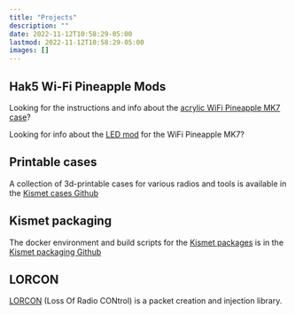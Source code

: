 ```yaml
---
title: "Projects"
description: ""
date: 2022-11-12T10:58:29-05:00
lastmod: 2022-11-12T10:58:29-05:00
images: []
---
```


## Hak5 Wi-Fi Pineapple Mods

Looking for the instructions and info about the [acrylic WiFi Pineapple MK7 case](/hak5-mk7-case/)?

Looking for info about the [LED mod](/hak5-led-mod/) for the WiFi Pineapple MK7?

## Printable cases 

A collection of 3d-printable cases for various radios and tools is available in the 
[Kismet cases Github](https://github.com/kismetwireless/cases)

## Kismet packaging 

The docker environment and build scripts for the [Kismet packages](/packages/) is in the 
[Kismet packaging Github](https://github.com/kismetwireless/kismet-packages)

## LORCON 

[LORCON](https://github.com/kismetwireless/lorcon) (Loss Of Radio CONtrol) is a packet creation and injection library.

